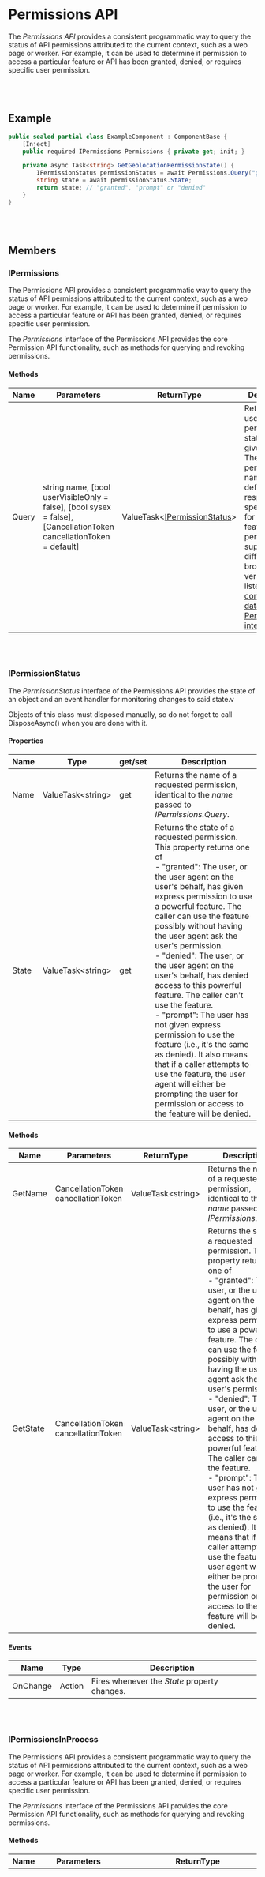 # Permissions API

The *Permissions API* provides a consistent programmatic way to query the status of API permissions attributed to the current context, such as a web page or worker.
For example, it can be used to determine if permission to access a particular feature or API has been granted, denied, or requires specific user permission.


<br><br />
## Example

```csharp
public sealed partial class ExampleComponent : ComponentBase {
    [Inject]
    public required IPermissions Permissions { private get; init; }

    private async Task<string> GetGeolocationPermissionState() {
        IPermissionStatus permissionStatus = await Permissions.Query("geolocation");
        string state = await permissionStatus.State;
        return state; // "granted", "prompt" or "denied"
    }
}
```


<br><br />
## Members

### IPermissions

The Permissions API provides a consistent programmatic way to query the status of API permissions attributed to the current context, such as a web page or worker.
For example, it can be used to determine if permission to access a particular feature or API has been granted, denied, or requires specific user permission.

The *Permissions* interface of the Permissions API provides the core Permission API functionality, such as methods for querying and revoking permissions.

#### Methods

| **Name** | **Parameters**                                                                                                     | **ReturnType**                                             | **Description**                                                                                                                                                                                                                                                                                                                                                   |
| -------- | ------------------------------------------------------------------------------------------------------------------ | ---------------------------------------------------------- | ----------------------------------------------------------------------------------------------------------------------------------------------------------------------------------------------------------------------------------------------------------------------------------------------------------------------------------------------------------------- |
| Query    | string name, [bool userVisibleOnly = false], [bool sysex = false], [CancellationToken cancellationToken = default] | ValueTask&lt;[IPermissionStatus](#ipermissionstatus)&gt;   | Returns the user permission status for a given API.<br/>The user permission names are defined in the respective specifications for each feature. The permissions supported by different browser versions are listed in the [compatibility data of the Permissions interface](https://developer.mozilla.org/en-US/docs/Web/API/Permissions#browser_compatibility). |


<br></br>
### IPermissionStatus

The *PermissionStatus* interface of the Permissions API provides the state of an object and an event handler for monitoring changes to said state.v

Objects of this class must disposed manually, so do not forget to call DisposeAsync() when you are done with it.

#### Properties

| **Name** | **Type**                | get/set | **Description**                                                                                                                                                                                                                                                                                                                                                                                                                                                                                                                                                                                                                                                                                                                             |
| -------- | ----------------------- | ------- | ------------------------------------------------------------------------------------------------------------------------------------------------------------------------------------------------------------------------------------------------------------------------------------------------------------------------------------------------------------------------------------------------------------------------------------------------------------------------------------------------------------------------------------------------------------------------------------------------------------------------------------------------------------------------------------------------------------------------------------------- |
| Name     | ValueTask&lt;string&gt; | get     | Returns the name of a requested permission, identical to the *name* passed to *IPermissions.Query*.                                                                                                                                                                                                                                                                                                                                                                                                                                                                                                                                                                                                                                         |
| State    | ValueTask&lt;string&gt; | get     | Returns the state of a requested permission. This property returns one of<br />- "granted": The user, or the user agent on the user's behalf, has given express permission to use a powerful feature. The caller can use the feature possibly without having the user agent ask the user's permission.<br />- "denied": The user, or the user agent on the user's behalf, has denied access to this powerful feature. The caller can't use the feature.<br />- "prompt": The user has not given express permission to use the feature (i.e., it's the same as denied). It also means that if a caller attempts to use the feature, the user agent will either be prompting the user for permission or access to the feature will be denied. |

#### Methods

| **Name** | **Parameters**                      | **ReturnType**          | **Description**                                                                                                                                                                                                                                                                                                                                                                                                                                                                                                                                                                                                                                                                                                                             |
| -------- | ----------------------------------- | ----------------------- | ------------------------------------------------------------------------------------------------------------------------------------------------------------------------------------------------------------------------------------------------------------------------------------------------------------------------------------------------------------------------------------------------------------------------------------------------------------------------------------------------------------------------------------------------------------------------------------------------------------------------------------------------------------------------------------------------------------------------------------------- |
| GetName  | CancellationToken cancellationToken | ValueTask&lt;string&gt; | Returns the name of a requested permission, identical to the *name* passed to *IPermissions.Query*.                                                                                                                                                                                                                                                                                                                                                                                                                                                                                                                                                                                                                                         |
| GetState | CancellationToken cancellationToken | ValueTask&lt;string&gt; | Returns the state of a requested permission. This property returns one of<br />- "granted": The user, or the user agent on the user's behalf, has given express permission to use a powerful feature. The caller can use the feature possibly without having the user agent ask the user's permission.<br />- "denied": The user, or the user agent on the user's behalf, has denied access to this powerful feature. The caller can't use the feature.<br />- "prompt": The user has not given express permission to use the feature (i.e., it's the same as denied). It also means that if a caller attempts to use the feature, the user agent will either be prompting the user for permission or access to the feature will be denied. |

#### Events

| **Name**  | **Type** | **Description**                              |
| --------- | -------- | -------------------------------------------- |
| OnChange  | Action   | Fires whenever the *State* property changes. |



<br></br>
### IPermissionsInProcess

The Permissions API provides a consistent programmatic way to query the status of API permissions attributed to the current context, such as a web page or worker.
For example, it can be used to determine if permission to access a particular feature or API has been granted, denied, or requires specific user permission.

The *Permissions* interface of the Permissions API provides the core Permission API functionality, such as methods for querying and revoking permissions.

#### Methods

| **Name** | **Parameters**                                                                                                     | **ReturnType**                                                               | **Description**                                                                                                                                                                                                                                                                                                                                                   |
| -------- | ------------------------------------------------------------------------------------------------------------------ | ---------------------------------------------------------------------------- | ----------------------------------------------------------------------------------------------------------------------------------------------------------------------------------------------------------------------------------------------------------------------------------------------------------------------------------------------------------------- |
| Query    | string name, [bool userVisibleOnly = false], [bool sysex = false], [CancellationToken cancellationToken = default] | ValueTask&lt;[IPermissionStatusInProcess](#ipermissionstatusinprocess)&gt;   | Returns the user permission status for a given API.<br/>The user permission names are defined in the respective specifications for each feature. The permissions supported by different browser versions are listed in the [compatibility data of the Permissions interface](https://developer.mozilla.org/en-US/docs/Web/API/Permissions#browser_compatibility). |


<br></br>
### IPermissionStatusInProcess

The *PermissionStatus* interface of the Permissions API provides the state of an object and an event handler for monitoring changes to said state.v

Objects of this class must disposed manually, so do not forget to call Dispose() when you are done with it.

#### Properties

| **Name** | **Type** | get/set | **Description**                                                                                                                                                                                                                                                                                                                                                                                                                                                                                                                                                                                                                                                                                                                             |
| -------- | -------- | ------- | ------------------------------------------------------------------------------------------------------------------------------------------------------------------------------------------------------------------------------------------------------------------------------------------------------------------------------------------------------------------------------------------------------------------------------------------------------------------------------------------------------------------------------------------------------------------------------------------------------------------------------------------------------------------------------------------------------------------------------------------- |
| Name     | string   | get     | Returns the name of a requested permission, identical to the *name* passed to *IPermissions.Query*.                                                                                                                                                                                                                                                                                                                                                                                                                                                                                                                                                                                                                                         |
| State    | string   | get     | Returns the state of a requested permission. This property returns one of<br />- "granted": The user, or the user agent on the user's behalf, has given express permission to use a powerful feature. The caller can use the feature possibly without having the user agent ask the user's permission.<br />- "denied": The user, or the user agent on the user's behalf, has denied access to this powerful feature. The caller can't use the feature.<br />- "prompt": The user has not given express permission to use the feature (i.e., it's the same as denied). It also means that if a caller attempts to use the feature, the user agent will either be prompting the user for permission or access to the feature will be denied. |

#### Events

| **Name**  | **Type** | **Description**                              |
| --------- | -------- | -------------------------------------------- |
| OnChange  | Action   | Fires whenever the *State* property changes. |
